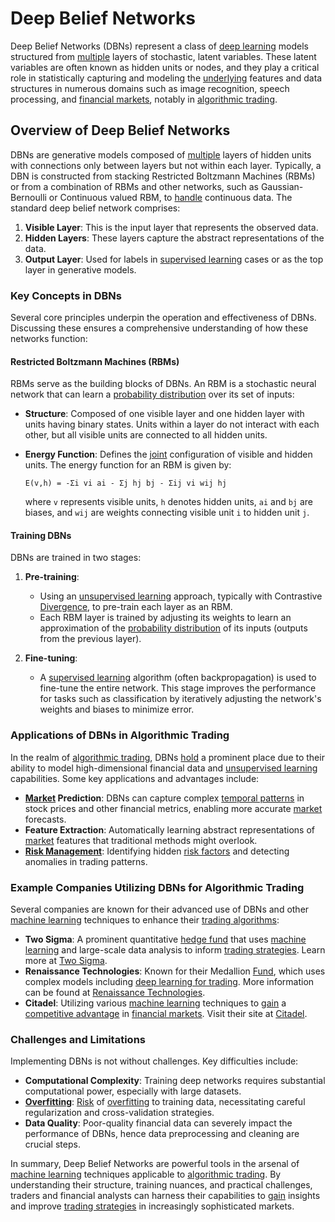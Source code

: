 # Deep Belief Networks

Deep Belief Networks (DBNs) represent a class of [deep learning](../d/deep_learning.md) models structured from [multiple](../m/multiple.md) layers of stochastic, latent variables. These latent variables are often known as hidden units or nodes, and they play a critical role in statistically capturing and modeling the [underlying](../u/underlying.md) features and data structures in numerous domains such as image recognition, speech processing, and [financial markets](../f/financial_market.md), notably in [algorithmic trading](../a/algorithmic_trading.md).

## Overview of Deep Belief Networks

DBNs are generative models composed of [multiple](../m/multiple.md) layers of hidden units with connections only between layers but not within each layer. Typically, a DBN is constructed from stacking Restricted Boltzmann Machines (RBMs) or from a combination of RBMs and other networks, such as Gaussian-Bernoulli or Continuous valued RBM, to [handle](../h/handle.md) continuous data. The standard deep belief network comprises:

1. **Visible Layer**: This is the input layer that represents the observed data.
2. **Hidden Layers**: These layers capture the abstract representations of the data.
3. **Output Layer**: Used for labels in [supervised learning](../s/supervised_learning.md) cases or as the top layer in generative models.

### Key Concepts in DBNs

Several core principles underpin the operation and effectiveness of DBNs. Discussing these ensures a comprehensive understanding of how these networks function:

#### Restricted Boltzmann Machines (RBMs)

RBMs serve as the building blocks of DBNs. An RBM is a stochastic neural network that can learn a [probability distribution](../p/probability_distribution.md) over its set of inputs:

- **Structure**: Composed of one visible layer and one hidden layer with units having binary states. Units within a layer do not interact with each other, but all visible units are connected to all hidden units.
  
- **Energy Function**: Defines the [joint](../j/joint.md) configuration of visible and hidden units. The energy function for an RBM is given by:
  ```
  E(v,h) = -Σi vi ai - Σj hj bj - Σij vi wij hj
  ```
  where `v` represents visible units, `h` denotes hidden units, `ai` and `bj` are biases, and `wij` are weights connecting visible unit `i` to hidden unit `j`.

#### Training DBNs

DBNs are trained in two stages:

1. **Pre-training**:
   - Using an [unsupervised learning](../u/unsupervised_learning.md) approach, typically with Contrastive [Divergence](../d/divergence.md), to pre-train each layer as an RBM. 
   - Each RBM layer is trained by adjusting its weights to learn an approximation of the [probability distribution](../p/probability_distribution.md) of its inputs (outputs from the previous layer).
   
2. **Fine-tuning**:
   - A [supervised learning](../s/supervised_learning.md) algorithm (often backpropagation) is used to fine-tune the entire network. This stage improves the performance for tasks such as classification by iteratively adjusting the network's weights and biases to minimize error.

### Applications of DBNs in Algorithmic Trading

In the realm of [algorithmic trading](../a/algorithmic_trading.md), DBNs [hold](../h/hold.md) a prominent place due to their ability to model high-dimensional financial data and [unsupervised learning](../u/unsupervised_learning.md) capabilities. Some key applications and advantages include:

- **[Market](../m/market.md) Prediction**: DBNs can capture complex [temporal patterns](../t/temporal_patterns.md) in stock prices and other financial metrics, enabling more accurate [market](../m/market.md) forecasts.
- **Feature Extraction**: Automatically learning abstract representations of [market](../m/market.md) features that traditional methods might overlook.
- **[Risk Management](../r/risk_management.md)**: Identifying hidden [risk factors](../r/risk_factors_in_trading.md) and detecting anomalies in trading patterns.

### Example Companies Utilizing DBNs for Algorithmic Trading

Several companies are known for their advanced use of DBNs and other [machine learning](../m/machine_learning.md) techniques to enhance their [trading algorithms](../t/trading_algorithms.md):

- **Two Sigma**: A prominent quantitative [hedge fund](../h/hedge_fund.md) that uses [machine learning](../m/machine_learning.md) and large-scale data analysis to inform [trading strategies](../t/trading_strategies.md). Learn more at [Two Sigma](https://www.twosigma.com/).
- **Renaissance Technologies**: Known for their Medallion [Fund](../f/fund.md), which uses complex models including [deep learning for trading](../d/deep_learning_for_trading.md). More information can be found at [Renaissance Technologies](https://www.rentec.com/).
- **Citadel**: Utilizing various [machine learning](../m/machine_learning.md) techniques to [gain](../g/gain.md) a [competitive advantage](../c/competitive_advantage.md) in [financial markets](../f/financial_market.md). Visit their site at [Citadel](https://www.citadel.com/).

### Challenges and Limitations

Implementing DBNs is not without challenges. Key difficulties include:

- **Computational Complexity**: Training deep networks requires substantial computational power, especially with large datasets.
- **[Overfitting](../o/overfitting.md)**: [Risk](../r/risk.md) of [overfitting](../o/overfitting.md) to training data, necessitating careful regularization and cross-validation strategies.
- **Data Quality**: Poor-quality financial data can severely impact the performance of DBNs, hence data preprocessing and cleaning are crucial steps.

In summary, Deep Belief Networks are powerful tools in the arsenal of [machine learning](../m/machine_learning.md) techniques applicable to [algorithmic trading](../a/algorithmic_trading.md). By understanding their structure, training nuances, and practical challenges, traders and financial analysts can harness their capabilities to [gain](../g/gain.md) insights and improve [trading strategies](../t/trading_strategies.md) in increasingly sophisticated markets.